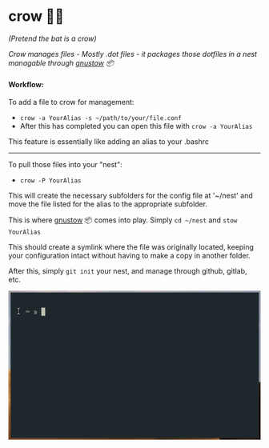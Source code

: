 # crow 🦀🦇

_(Pretend the bat is a crow)_

_Crow manages files - Mostly .dot files - it packages those dotfiles in a nest managable through [gnustow](https://www.gnu.org/software/stow/) 📦_

#### Workflow:
To add a file to crow for management:
- `crow -a YourAlias -s ~/path/to/your/file.conf`
- After this has completed you can open this file with `crow -a YourAlias`

This feature is essentially like adding an alias to your .bashrc

----
To pull those files into your "nest":
- `crow -P YourAlias`

This will create the necessary subfolders for the config file at '~/nest' and move the file listed for the alias to the appropriate subfolder.

This is where [gnustow](https://www.gnu.org/software/stow/) 📦 comes into play. Simply `cd ~/nest` and `stow YourAlias`

This should create a symlink where the file was originally located, keeping your configuration intact without having to make a copy in another folder. 

After this, simply `git init` your nest, and manage through github, gitlab, etc.

![Demo](demo-crow.gif)

